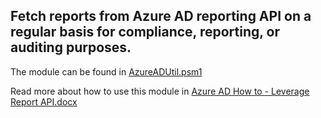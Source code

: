 ## Fetch reports from Azure AD reporting API on a regular basis for compliance, reporting, or auditing purposes.  

The module can be found in [AzureADUtil.psm1](https://github.com/AzureAD/azure-activedirectory-powershell/blob/gh-pages/Modules/AzureADUtils/AzureADUtils.psm1)

Read more about how to use this module in [Azure AD How to - Leverage Report API.docx ](https://github.com/AzureAD/azure-activedirectory-powershell/blob/gh-pages/Modules/AzureADUtils/Azure%20AD%20How%20to%20-%20Leverage%20Report%20API.docx)
